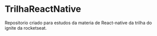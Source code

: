 # TrilhaReactNative
Repositorio criado para estudos da materia de React-native da trilha do ignite da rocketseat.
